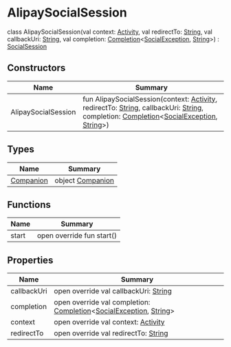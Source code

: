 # AlipaySocialSession

class AlipaySocialSession(val context: [Activity](https://developer.android.com/reference/kotlin/android/app/Activity.html), val redirectTo: [String](https://kotlinlang.org/api/latest/jvm/stdlib/kotlin/-string/index.html), val callbackUri: [String](https://kotlinlang.org/api/latest/jvm/stdlib/kotlin/-string/index.html), val completion: [Completion](../../io.fastlogs.sdk.android.completion/-completion/index.md)&lt;[SocialException](../../io.fastlogs.sdk.android.auth.social/-social-exception/index.md), [String](https://kotlinlang.org/api/latest/jvm/stdlib/kotlin/-string/index.html)&gt;) : [SocialSession](../../io.fastlogs.sdk.android.auth.social/-social-session/index.md)

## Constructors

| Name                | Summary                                                                                                                                                                                                                                                                                                                                                                                                                                                                                                                                                                                 |
| ------------------- | --------------------------------------------------------------------------------------------------------------------------------------------------------------------------------------------------------------------------------------------------------------------------------------------------------------------------------------------------------------------------------------------------------------------------------------------------------------------------------------------------------------------------------------------------------------------------------------- |
| AlipaySocialSession | fun AlipaySocialSession(context: [Activity](https://developer.android.com/reference/kotlin/android/app/Activity.html), redirectTo: [String](https://kotlinlang.org/api/latest/jvm/stdlib/kotlin/-string/index.html), callbackUri: [String](https://kotlinlang.org/api/latest/jvm/stdlib/kotlin/-string/index.html), completion: [Completion](../../io.fastlogs.sdk.android.completion/-completion/index.md)&lt;[SocialException](../../io.fastlogs.sdk.android.auth.social/-social-exception/index.md), [String](https://kotlinlang.org/api/latest/jvm/stdlib/kotlin/-string/index.html)&gt;) |

## Types

| Name                             | Summary                                 |
| -------------------------------- | --------------------------------------- |
| [Companion](-companion/index.md) | object [Companion](-companion/index.md) |

## Functions

| Name  | Summary                   |
| ----- | ------------------------- |
| start | open override fun start() |

## Properties

| Name        | Summary                                                                                                                                                                                                                                                                              |
| ----------- | ------------------------------------------------------------------------------------------------------------------------------------------------------------------------------------------------------------------------------------------------------------------------------------ |
| callbackUri | open override val callbackUri: [String](https://kotlinlang.org/api/latest/jvm/stdlib/kotlin/-string/index.html)                                                                                                                                                                      |
| completion  | open override val completion: [Completion](../../io.fastlogs.sdk.android.completion/-completion/index.md)&lt;[SocialException](../../io.fastlogs.sdk.android.auth.social/-social-exception/index.md), [String](https://kotlinlang.org/api/latest/jvm/stdlib/kotlin/-string/index.html)&gt; |
| context     | open override val context: [Activity](https://developer.android.com/reference/kotlin/android/app/Activity.html)                                                                                                                                                                      |
| redirectTo  | open override val redirectTo: [String](https://kotlinlang.org/api/latest/jvm/stdlib/kotlin/-string/index.html)                                                                                                                                                                       |
